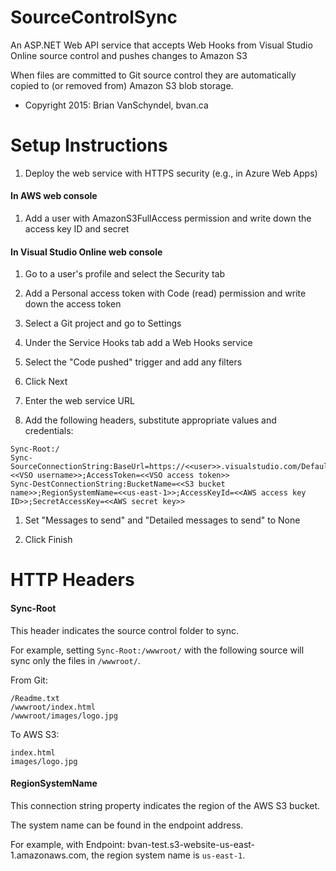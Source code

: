 # SourceControlSync
An ASP.NET Web API service that accepts Web Hooks from Visual Studio Online source control and pushes changes to Amazon S3

When files are committed to Git source control they are automatically copied to (or removed from) Amazon S3 blob storage.

 - Copyright 2015: Brian VanSchyndel, bvan.ca

Setup Instructions
======
1. Deploy the web service with HTTPS security (e.g., in Azure Web Apps)

#### In AWS web console
1. Add a user with AmazonS3FullAccess permission and write down the access key ID and secret

#### In Visual Studio Online web console
1. Go to a user's profile and select the Security tab

1. Add a Personal access token with Code (read) permission and write down the access token

1. Select a Git project and go to Settings

1. Under the Service Hooks tab add a Web Hooks service

1. Select the "Code pushed" trigger and add any filters

1. Click Next

1. Enter the web service URL

1. Add the following headers, substitute appropriate values and credentials:

  ```
  Sync-Root:/
  Sync-SourceConnectionString:BaseUrl=https://<<user>>.visualstudio.com/DefaultCollection/;UserName=<<VSO username>>;AccessToken=<<VSO access token>>
  Sync-DestConnectionString:BucketName=<<S3 bucket name>>;RegionSystemName=<<us-east-1>>;AccessKeyId=<<AWS access key ID>>;SecretAccessKey=<<AWS secret key>>
  ```

1. Set "Messages to send" and "Detailed messages to send" to None

1. Click Finish

HTTP Headers
======
#### Sync-Root
This header indicates the source control folder to sync.

For example, setting `Sync-Root:/wwwroot/` with the following source will sync only the files in `/wwwroot/`.

From Git:
```
/Readme.txt
/wwwroot/index.html
/wwwroot/images/logo.jpg
```

To AWS S3:
```
index.html
images/logo.jpg
```

#### RegionSystemName
This connection string property indicates the region of the AWS S3 bucket.

The system name can be found in the endpoint address.

For example, with Endpoint: bvan-test.s3-website-us-east-1.amazonaws.com, the region system name is `us-east-1`.
